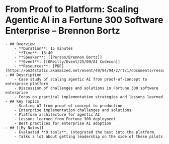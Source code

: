 # From Proof to Platform: Scaling Agentic AI in a Fortune 300 Software Enterprise – Brennon Bortz
	- ## Overview
		- **Duration**: 15 minutes
		- **Time**: 13:40
		- **Speaker**: [[Person/Brennon Bortz]]
		- **Event**: [[OReilly/Event/25/09/AI Codecon]]
		- **Resources**: [PDF](https://on24static.akamaized.net/event/49/94/94/2/rt/1/documents/resourceList1756856589113/oreillyagenticpresentationbrennonbortz1756856589113.pdf)
	- ## Description
		- Case study of scaling agentic AI from proof-of-concept to enterprise platform
		- Discussion of challenges and solutions in Fortune 300 software enterprise
		- Focus on practical implementation strategies and lessons learned
	- ## Key Topics
		- Scaling AI from proof-of-concept to production
		- Enterprise implementation challenges and solutions
		- Platform architecture for agentic AI
		- Lessons learned from Fortune 300 deployment
		- Best practices for enterprise AI adoption
	- ## [[My Notes]]
		- Evaluated **9 tools**, integrated the best into the platform.
		- Talks a lot about getting leadership on the side of these pilots